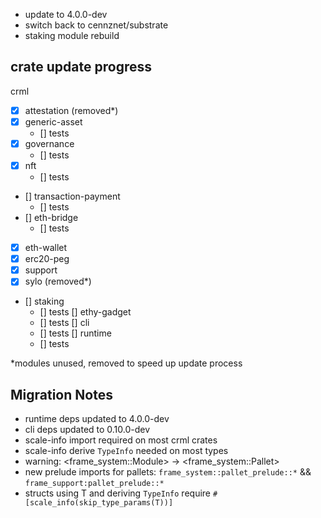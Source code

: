 - update to 4.0.0-dev
- switch back to cennznet/substrate
- staking module rebuild

crate update progress
---
crml
- [x] attestation (removed*)
- [x] generic-asset
    - [] tests
- [x] governance
    - [] tests
- [x] nft
    - [] tests
- [] transaction-payment
    - [] tests
- [] eth-bridge
    - [] tests
- [x] eth-wallet
- [x] erc20-peg
- [x] support
- [x] sylo (removed*)
- [] staking
    - [] tests
[] ethy-gadget
    - [] tests
[] cli
    - [] tests
[] runtime
    - [] tests

*modules unused, removed to speed up update process

## Migration Notes

- runtime deps updated to 4.0.0-dev
- cli deps updated to 0.10.0-dev
- scale-info import required on most crml crates
- scale-info derive `TypeInfo` needed on most types
- warning: <frame_system::Module<T>> -> <frame_system::Pallet<T>>
- new prelude imports for pallets: `frame_system::pallet_prelude::*` && `frame_support:pallet_prelude::*`
- structs using T and deriving `TypeInfo` require `#[scale_info(skip_type_params(T))]`
